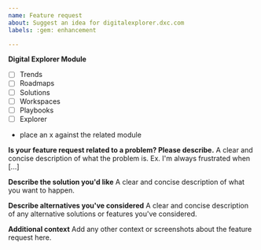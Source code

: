 ```yaml
---
name: Feature request
about: Suggest an idea for digitalexplorer.dxc.com
labels: :gem: enhancement

---
```


**Digital Explorer Module**

- [ ] Trends
- [ ] Roadmaps
- [ ] Solutions
- [ ] Workspaces
- [ ] Playbooks
- [ ] Explorer

* place an x against the related module 

**Is your feature request related to a problem? Please describe.**
A clear and concise description of what the problem is. Ex. I'm always frustrated when [...]

**Describe the solution you'd like**
A clear and concise description of what you want to happen.

**Describe alternatives you've considered**
A clear and concise description of any alternative solutions or features you've considered.

**Additional context**
Add any other context or screenshots about the feature request here.